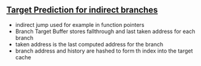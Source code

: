 ## [Target Prediction for indirect branches](../sources/indirect_branch-cache.pdf)

* indirect jump used for example in function pointers
* Branch Target Buffer stores fallthrough and last taken address for each branch
* taken address is the last computed address for the branch
* branch address and history are hashed to form th index into the target cache